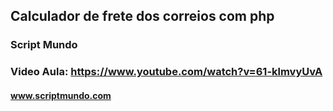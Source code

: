 ## Calculador de frete dos correios com php
### Script Mundo
### Video Aula: https://www.youtube.com/watch?v=61-klmvyUvA

#### www.scriptmundo.com
